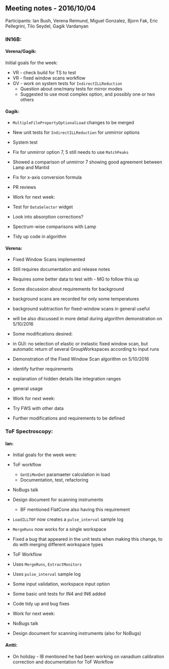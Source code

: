 ## Meeting notes - 2016/10/04

Participants: Ian Bush, Verena Reimund, Miguel Gonzalez, Bjorn Fak, Eric Pellegrini, Tilo Seydel, Gagik Vardanyan 

### IN16B:

#### Verena/Gagik:

Initial goals for the week:
 * VR - check build for TS to test
 * VR - fixed window scans workflow
 * GV - work on system tests for `IndirectILLReduction`
   * Question about one/many tests for mirror modes
   * Suggested to use most complex option, and possibly one or two others

#### Gagik:

* `MultipleFilePropertyOptionalLoad` changes to be merged
* New unit tests for `IndirectILLReduction` for unmirror options
* System test
* Fix for unmirror option 7, 5 still needs to use `MatchPeaks`
 * Showed a comparison of unmirror 7 showing good agreement between Lamp and Mantid
* Fix for x-axis conversion formula
* PR reviews

* Work for next week:
 * Test for `DataSelector` widget
 * Look into absorption corrections?
 * Spectrum-wise comparisons with Lamp
 * Tidy up code in algorithm

#### Verena:

* Fixed Window Scans implemented
 * Still requires documentation and release notes
 * Requires some better data to test with - MG to follow this up
* Some discussion about requirements for background
 * background scans are recorded for only some temperatures
 * background subtraction for fixed-window scans in general useful
 * will be also discussed in more detail during algorithm demonstration on 5/10/2016
* Some modifications desired:
 * in GUI: no selection of elastic or inelastic fixed window scan, but automatic return of several GroupWorkspaces according to input runs
* Demonstration of the Fixed Window Scan algorithm on 5/10/2016
 * identify further requirements
 * explanation of hidden details like integration ranges
 * general usage

* Work for next week:
 * Try FWS with other data
 * Further modifications and requirements to be defined

### ToF Spectroscopy:

#### Ian:

* Initial goals for the week were:
 * ToF workflow
   * `GetEiMonDet` paramaeter calculation in load
   * Documentation, test, refactoring
 * NoBugs talk
 * Design document for scanning instruments
   * BF mentioned FlatCone also having this requirement
 
* `LoadILLTOF` now creates a `pulse_interval` sample log
* `MergeRuns` now works for a single workspace
 * Fixed a bug that appeared in the unit tests when making this change, to do with merging different workspace types
* ToF Workflow
 * Uses  `MergeRuns`, `ExtractMonitors`
 * Uses `pulse_interval` sample log
 * Some input validation, workspace input option
 * Some basic unit tests for IN4 and IN6 added
 * Code tidy up and bug fixes

* Work for next week:
 * NoBugs talk
 * Design document for scanning instruments (also for NoBugs)

#### Antti:

* On holiday - IB mentioned he had been working on vanadium calibration correction and documentation for ToF Workflow



